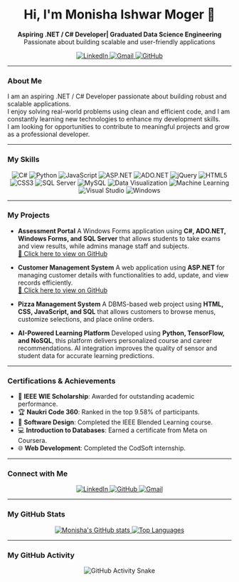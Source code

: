 <h1 align="center">Hi, I'm Monisha Ishwar Moger 👋</h1>

<p align="center">
  <strong>Aspiring .NET / C# Developer| Graduated Data Science Engineering</strong> <br>
  Passionate about building scalable and user-friendly applications
</p>

<p align="center">
  <a href="https://www.linkedin.com/in/monisha-ishwar-moger-b179503099">
    <img src="https://img.shields.io/badge/LinkedIn-0077B5?style=for-the-badge&logo=linkedin&logoColor=white" alt="LinkedIn" />
  </a>
  <a href="mailto:monishamoger15@gmail.com">
    <img src="https://img.shields.io/badge/Gmail-D14836?style=for-the-badge&logo=gmail&logoColor=white" alt="Gmail" />
  </a>
  <a href="https://github.com/123monisha">
    <img src="https://img.shields.io/badge/GitHub-100000?style=for-the-badge&logo=github&logoColor=white" alt="GitHub" />
  </a>
</p>

---
### About Me

I am an aspiring .NET / C# Developer passionate about building robust and scalable applications.  
I enjoy solving real-world problems using clean and efficient code, and I am constantly learning new technologies to enhance my development skills.  
I am looking for opportunities to contribute to meaningful projects and grow as a professional developer.

---
### My Skills

<p align="center">
  <img src="https://img.shields.io/badge/C%23-239120?style=for-the-badge&logo=c-sharp&logoColor=white" alt="C#" />
  <img src="https://img.shields.io/badge/Python-3776AB?style=for-the-badge&logo=python&logoColor=white" alt="Python" />
  <img src="https://img.shields.io/badge/JavaScript-F7DF1E?style=for-the-badge&logo=javascript&logoColor=black" alt="JavaScript" />
  
  <img src="https://img.shields.io/badge/ASP.NET-5C2D91?style=for-the-badge&logo=dot-net&logoColor=white" alt="ASP.NET" />
  <img src="https://img.shields.io/badge/ADO.NET-007ACC?style=for-the-badge&logo=Microsoft&logoColor=white" alt="ADO.NET" />
  <img src="https://img.shields.io/badge/jQuery-0769AD?style=for-the-badge&logo=jquery&logoColor=white" alt="jQuery" />
  
  <img src="https://img.shields.io/badge/HTML5-E34F26?style=for-the-badge&logo=html5&logoColor=white" alt="HTML5" />
  <img src="https://img.shields.io/badge/CSS3-1572B6?style=for-the-badge&logo=css3&logoColor=white" alt="CSS3" />
  
  <img src="https://img.shields.io/badge/Microsoft%20SQL%20Server-CC2927?style=for-the-badge&logo=microsoft-sql-server&logoColor=white" alt="SQL Server" />
  <img src="https://img.shields.io/badge/MySQL-4479A1?style=for-the-badge&logo=mysql&logoColor=white" alt="MySQL" />
  
  <img src="https://img.shields.io/badge/Data%20Visualization-FC6600?style=for-the-badge&logo=tableau&logoColor=white" alt="Data Visualization" />
  <img src="https://img.shields.io/badge/Machine%20Learning-FF6F61?style=for-the-badge&logo=python&logoColor=white" alt="Machine Learning" />
  
  <img src="https://img.shields.io/badge/Visual%20Studio-5C2D91?style=for-the-badge&logo=visual-studio&logoColor=white" alt="Visual Studio" />
  <img src="https://img.shields.io/badge/Windows-0078D6?style=for-the-badge&logo=windows&logoColor=white" alt="Windows" />
</p>

---
### My Projects

* **Assessment Portal** A Windows Forms application using **C#, ADO.NET, Windows Forms, and SQL Server** that allows students to take exams and view results, while admins manage staff and subjects.  
  [🔗 Click here to view on GitHub](https://github.com/123monisha/AssessmentPortal)

* **Customer Management System** A web application using **ASP.NET** for managing customer details with functionalities to add, update, and view records efficiently.<br/>
  [🔗 Click here to view on GitHub](https://github.com/123monisha/Customer_Management_App_ASP.NET )

* **Pizza Management System** A DBMS-based web project using **HTML, CSS, JavaScript, and SQL** that allows customers to browse menus, customize selections, and place online orders.

* **AI-Powered Learning Platform** Developed using **Python, TensorFlow, and NoSQL**, this platform delivers personalized course and career recommendations. AI integration improves the quality of sensor and student data for accurate learning predictions.
  
---
### Certifications & Achievements

- 🏅 **IEEE WIE Scholarship**: Awarded for outstanding academic performance.
- 🏆 **Naukri Code 360**: Ranked in the top 9.58% of participants.
- 📜 **Software Design**: Completed the IEEE Blended Learning course.
- 💻 **Introduction to Databases**: Earned a certificate from Meta on Coursera.
- 🌐 **Web Development**: Completed the CodSoft internship.
---
### Connect with Me

<p align="center">
  <a href="https://www.linkedin.com/in/monisha-ishwar-moger-b179503099" target="_blank">
    <img src="https://img.shields.io/badge/LinkedIn-0077B5?style=for-the-badge&logo=linkedin&logoColor=white" alt="LinkedIn" />
  </a>
  <a href="https://github.com/123monisha" target="_blank">
    <img src="https://img.shields.io/badge/GitHub-100000?style=for-the-badge&logo=github&logoColor=white" alt="GitHub" />
  </a>
  <a href="mailto:monishamoger15@gmail.com" target="_blank">
    <img src="https://img.shields.io/badge/Gmail-D14836?style=for-the-badge&logo=gmail&logoColor=white" alt="Gmail" />
  </a>
</p>

---
### My GitHub Stats

<p align="center">
  <a href="https://github.com/123monisha" target="_blank">
    <img src="https://github-readme-stats.vercel.app/api?username=123monisha&show_icons=true&theme=default" alt="Monisha's GitHub stats" />
  </a>
  <a href="https://github.com/123monisha" target="_blank">
    <img src="https://github-readme-stats.vercel.app/api/top-langs/?username=123monisha&layout=compact" alt="Top Languages" />
  </a>
</p>

---
### My GitHub Activity

<p align="center">
  <img src="https://github.com/123monisha/123monisha/raw/output/github-snake.svg" alt="GitHub Activity Snake" />
</p>
